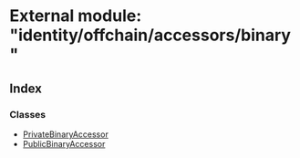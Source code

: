 # External module: "identity/offchain/accessors/binary"

## Index

### Classes

* [PrivateBinaryAccessor](../classes/_identity_offchain_accessors_binary_.privatebinaryaccessor.md)
* [PublicBinaryAccessor](../classes/_identity_offchain_accessors_binary_.publicbinaryaccessor.md)
